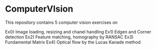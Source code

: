 # ComputerVIsion

This repository contains 5 computer vision exercises on

Ex0) Image loading, resizing and chanel handling
Ex1) Edgen and Corner detection
Ex2) Feature matching, homography by RANSAC
Ex3) Fundamental Matrix
Ex4) Optical flow by the Lucas Kanade method
